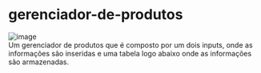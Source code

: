 # gerenciador-de-produtos
![image](https://user-images.githubusercontent.com/114596345/234836384-cbda135d-3762-4e47-bcaa-145b4ec45a5b.png)<br>
Um gerenciador de produtos que é composto por um dois inputs, onde as informações são inseridas e uma tabela logo abaixo onde as informações são armazenadas.
